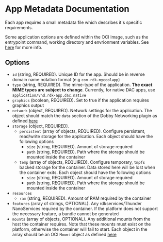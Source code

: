 # App Metadata Documentation
Each app requires a small metadata file which describes it's specific requirements.

Some application options are defined within the OCI Image, such as the entrypoint command, working directory and envrionment variables. See [here](https://github.com/opencontainers/image-spec/blob/master/config.md) for more info.

## Options
* `id` (string, REQUIRED). Unique ID for the app. Should be in reverse domain name notation format (e.g `com.rdk.mycoolapp`)
* `type` (string, REQUIRED). The mime-type of the application. **The exact MIME types are subject to change**. Currently, for native DAC apps, use `application/vnd.rdk-app.dac.native`
* `graphics` (boolean, REQUIRED). Set to true if the application requires graphics output
* `network` (object, REQUIRED). Network settings for the application. The object should match the `data` section of the Dobby Networking plugin as defined [here](https://github.com/rdkcentral/Dobby/tree/master/rdkPlugins/Networking/README.md)
* `storage` (object, REQUIRED). 
  * `persistent` (array of objects, REQUIRED). Configure persistent, read/write storage for the application. Each object should have the following options
    * `size` (string, REQUIRED). Amount of storage required
    * `path` (string, REQUIRED). Path where the storage should be mounted inside the container
  * `temp` (array of objects, REQUIRED). Configure temporary, `tmpfs` backed storage for the container. Data stored here will be lost when the container exits. Each object should have the following options
    * `size` (string, REQUIRED). Amount of storage required
    * `path` (string, REQUIRED). Path where the storage should be mounted inside the container
* `resources`
  * `ram` (string, REQUIRED). Amount of RAM required by the container
* `features` (array of strings, OPTIONAL). Any rdkservices/Thunder NanoServices required by the container. If the platform does not support the necessary feature, a bundle cannot be generated
* `mounts` (array of objects, OPTIONAL). Any additional mounts from the host the container requires. Note that these mounts must exist on the platform, otherwise the container will fail to start. Each object in the array should be an OCI `Mount` object as defined [here](https://github.com/opencontainers/runtime-spec/blob/master/config.md#mounts)